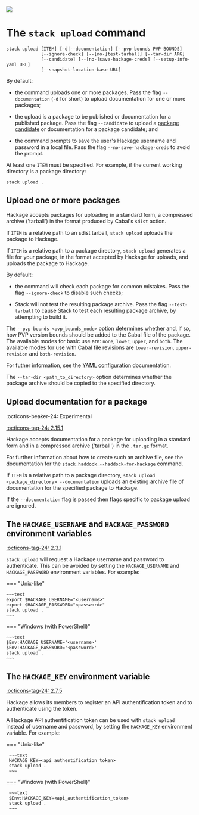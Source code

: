 <div class="hidden-warning"><a href="https://docs.haskellstack.org/"><img src="https://cdn.jsdelivr.net/gh/commercialhaskell/stack/doc/img/hidden-warning.svg"></a></div>

# The `stack upload` command

~~~text
stack upload [ITEM] [-d|--documentation] [--pvp-bounds PVP-BOUNDS]
             [--ignore-check] [--[no-]test-tarball] [--tar-dir ARG]
             [--candidate] [--[no-]save-hackage-creds] [--setup-info-yaml URL]
             [--snapshot-location-base URL]
~~~

By default:

* the command uploads one or more packages. Pass the flag `--documentation`
  (`-d` for short) to upload documentation for one or more packages;

* the upload is a package to be published or documentation for a published
  package. Pass the flag `--candidate` to upload a
  [package candidate](http://hackage.haskell.org/upload#candidates) or
  documentation for a package candidate; and

* the command prompts to save the user's Hackage username and password in a
  local file. Pass the flag `--no-save-hackage-creds` to avoid the prompt.

At least one `ITEM` must be specified. For example, if the current working
directory is a package directory:

~~~text
stack upload .
~~~

## Upload one or more packages

Hackage accepts packages for uploading in a standard form, a compressed archive
('tarball') in the format produced by Cabal's `sdist` action.

If `ITEM` is a relative path to an sdist tarball, `stack upload` uploads the
package to Hackage.

If `ITEM` is a relative path to a package directory, `stack upload` generates a
file for your package, in the format accepted by Hackage for uploads, and
uploads the package to Hackage.

By default:

* the command will check each package for common mistakes. Pass the flag
  `--ignore-check` to disable such checks;

* Stack will not test the resulting package archive. Pass the flag
  `--test-tarball` to cause Stack to test each resulting package archive, by
  attempting to build it.

The `--pvp-bounds <pvp_bounds_mode>` option determines whether and, if so, how
PVP version bounds should be added to the Cabal file of the package. The
available modes for basic use are: `none`, `lower`, `upper`, and `both`. The
available modes for use with Cabal file revisions are `lower-revision`,
`upper-revision` and `both-revision`.

For futher information, see the
[YAML configuration](yaml_configuration.md#pvp-bounds) documentation.

The `--tar-dir <path_to_directory>` option determines whether the package
archive should be copied to the specified directory.

## Upload documentation for a package

:octicons-beaker-24: Experimental

[:octicons-tag-24: 2.15.1](https://github.com/commercialhaskell/stack/releases/tag/v2.15.1)

Hackage accepts documentation for a package for uploading in a standard form and
in a compressed archive ('tarball') in the `.tar.gz` format.

For further information about how to create such an archive file, see the
documentation for the
[`stack haddock --haddock-for-hackage`](build_command.md#-no-haddock-for-hackage-flag)
command.

If `ITEM` is a relative path to a package directory,
`stack upload <package_directory> --documentation` uploads an existing archive
file of documentation for the specified package to Hackage.

If the `--documentation` flag is passed then flags specific to package upload
are ignored.

## The `HACKAGE_USERNAME` and `HACKAGE_PASSWORD` environment variables

[:octicons-tag-24: 2.3.1](https://github.com/commercialhaskell/stack/releases/tag/v2.3.1)

`stack upload` will request a Hackage username and password to authenticate.
This can be avoided by setting the `HACKAGE_USERNAME` and `HACKAGE_PASSWORD`
environment variables. For
example:

=== "Unix-like"

    ~~~text
    export $HACKAGE_USERNAME="<username>"
    export $HACKAGE_PASSWORD="<password>"
    stack upload .
    ~~~

=== "Windows (with PowerShell)"

    ~~~text
    $Env:HACKAGE_USERNAME='<username>'
    $Env:HACKAGE_PASSWORD='<password>'
    stack upload .
    ~~~

## The `HACKAGE_KEY` environment variable

[:octicons-tag-24: 2.7.5](https://github.com/commercialhaskell/stack/releases/tag/v2.7.5)

Hackage allows its members to register an API authentification token and to
authenticate using the token.

A Hackage API authentification token can be used with `stack upload` instead of
username and password, by setting the `HACKAGE_KEY` environment variable. For
example:

=== "Unix-like"

     ~~~text
     HACKAGE_KEY=<api_authentification_token>
     stack upload .
     ~~~

=== "Windows (with PowerShell)"

     ~~~text
     $Env:HACKAGE_KEY=<api_authentification_token>
     stack upload .
     ~~~
